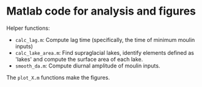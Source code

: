 # Matlab code for analysis and figures
Helper functions:
 
 * `calc_lag.m`: Compute lag time (specifically, the time of minimum moulin inputs)
 * `calc_lake_area.m`: Find supraglacial lakes, identify elements defined as 'lakes' and compute the surface area of each lake.
 * `smooth_da.m`: Compute diurnal amplitude of moulin inputs.

The `plot_X.m` functions make the figures.
